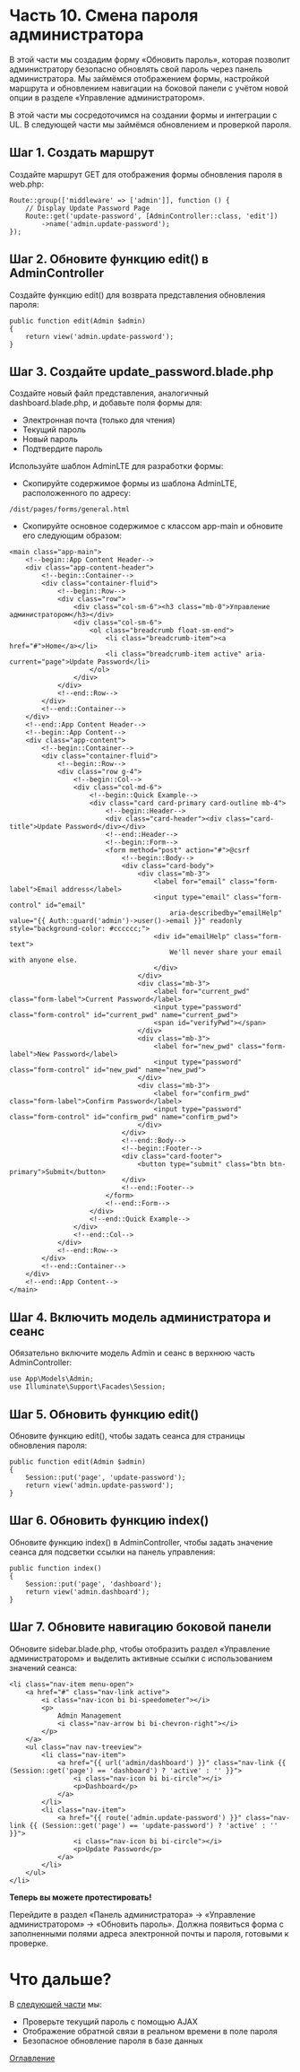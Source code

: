 # Часть 10. Смена пароля администратора
В этой части мы создадим форму «Обновить пароль», которая позволит администратору безопасно обновлять свой пароль через панель администратора. Мы займёмся отображением формы, настройкой маршрута и обновлением навигации на боковой панели с учётом новой опции в разделе «Управление администратором».

В этой части мы сосредоточимся на создании формы и интеграции с UL. В следующей части мы займёмся обновлением и проверкой пароля.
## Шаг 1. Создать маршрут
Создайте маршрут GET для отображения формы обновления пароля в web.php:
```
Route::group(['middleware' => ['admin']], function () {
    // Display Update Password Page
    Route::get('update-password', [AdminController::class, 'edit'])
        ->name('admin.update-password');
});
```
## Шаг 2. Обновите функцию edit() в AdminController
Создайте функцию edit() для возврата представления обновления пароля:
```
public function edit(Admin $admin)
{
    return view('admin.update-password');
}
```
## Шаг 3. Создайте update_password.blade.php
Создайте новый файл представления, аналогичный dashboard.blade.php, и добавьте поля формы для:
- Электронная почта (только для чтения)
- Текущий пароль
- Новый пароль
- Подтвердите пароль

Используйте шаблон AdminLTE для разработки формы:
- Скопируйте содержимое формы из шаблона AdminLTE, расположенного по адресу:
```
/dist/pages/forms/general.html
```
- Скопируйте основное содержимое с классом app-main и обновите его следующим образом:
```
<main class="app-main">
    <!--begin::App Content Header-->
    <div class="app-content-header">
        <!--begin::Container-->
        <div class="container-fluid">
            <!--begin::Row-->
            <div class="row">
                <div class="col-sm-6"><h3 class="mb-0">Управление администратором</h3></div>
                <div class="col-sm-6">
                    <ol class="breadcrumb float-sm-end">
                        <li class="breadcrumb-item"><a href="#">Home</a></li>
                        <li class="breadcrumb-item active" aria-current="page">Update Password</li>
                    </ol>
                </div>
            </div>
            <!--end::Row-->
        </div>
        <!--end::Container-->
    </div>
    <!--end::App Content Header-->
    <!--begin::App Content-->
    <div class="app-content">
        <!--begin::Container-->
        <div class="container-fluid">
            <!--begin::Row-->
            <div class="row g-4">
                <!--begin::Col-->
                <div class="col-md-6">
                    <!--begin::Quick Example-->
                    <div class="card card-primary card-outline mb-4">
                        <!--begin::Header-->
                        <div class="card-header"><div class="card-title">Update Password</div></div>
                        <!--end::Header-->
                        <!--begin::Form-->
                        <form method="post" action="#">@csrf
                            <!--begin::Body-->
                            <div class="card-body">
                                <div class="mb-3">
                                    <label for="email" class="form-label">Email address</label>
                                    <input type="email" class="form-control" id="email"
                                        aria-describedby="emailHelp" value="{{ Auth::guard('admin')->user()->email }}" readonly style="background-color: #cccccc;">
                                    <div id="emailHelp" class="form-text">
                                        We'll never share your email with anyone else.
                                    </div>
                                </div>
                                <div class="mb-3">
                                    <label for="current_pwd" class="form-label">Current Password</label>
                                    <input type="password" class="form-control" id="current_pwd" name="current_pwd">
                                    <span id="verifyPwd"></span>
                                </div>
                                <div class="mb-3">
                                    <label for="new_pwd" class="form-label">New Password</label>
                                    <input type="password" class="form-control" id="new_pwd" name="new_pwd">
                                </div>
                                <div class="mb-3">
                                    <label for="confirm_pwd" class="form-label">Confirm Password</label>
                                    <input type="password" class="form-control" id="confirm_pwd" name="confirm_pwd">
                                </div>
                            </div>
                            <!--end::Body-->
                            <!--begin::Footer-->
                            <div class="card-footer">
                                <button type="submit" class="btn btn-primary">Submit</button>
                            </div>
                            <!--end::Footer-->
                        </form>
                        <!--end::Form-->
                    </div>
                    <!--end::Quick Example-->
                </div>
                <!--end::Col-->
            </div>
            <!--end::Row-->
        </div>
        <!--end::Container-->
    </div>
    <!--end::App Content-->
</main>
```
## Шаг 4. Включить модель администратора и сеанс
Обязательно включите модель Admin и сеанс в верхнюю часть AdminController:
```
use App\Models\Admin;
use Illuminate\Support\Facades\Session;
```
## Шаг 5. Обновить функцию edit()
Обновите функцию edit(), чтобы задать сеанса для страницы обновления пароля:
```
public function edit(Admin $admin)
{
    Session::put('page', 'update-password');
    return view('admin.update-password');
}
```
## Шаг 6. Обновить функцию index()
Обновите функцию index() в AdminController, чтобы задать значение сеанса для подсветки ссылки на панель управления:
```
public function index()
{
    Session::put('page', 'dashboard');
    return view('admin.dashboard');
}
```
## Шаг 7. Обновите навигацию боковой панели
Обновите sidebar.blade.php, чтобы отобразить раздел «Управление администратором» и выделить активные ссылки с использованием значений сеанса:
```
<li class="nav-item menu-open">
    <a href="#" class="nav-link active">
        <i class="nav-icon bi bi-speedometer"></i>
        <p>
            Admin Management
            <i class="nav-arrow bi bi-chevron-right"></i>
        </p>
    </a>
    <ul class="nav nav-treeview">
        <li class="nav-item">
            <a href="{{ url('admin/dashboard') }}" class="nav-link {{ (Session::get('page') == 'dashboard') ? 'active' : '' }}">
                <i class="nav-icon bi bi-circle"></i>
                <p>Dashboard</p>
            </a>
        </li>
        <li class="nav-item">
            <a href="{{ route('admin.update-password') }}" class="nav-link {{ (Session::get('page') == 'update-password') ? 'active' : '' }}">
                <i class="nav-icon bi bi-circle"></i>
                <p>Update Password</p>
            </a>
        </li>
    </ul>
</li>
```
**Теперь вы можете протестировать!**

Перейдите в раздел «Панель администратора» → «Управление администратором» → «Обновить пароль». Должна появиться форма с заполненными полями адреса электронной почты и пароля, готовыми к проверке.
# Что дальше?
В [следующей части](11.md) мы:
- Проверьте текущий пароль с помощью AJAX
- Отображение обратной связи в реальном времени в поле пароля
- Безопасное обновление пароля в базе данных

[Оглавление](../README.md)
